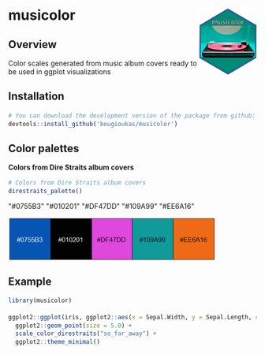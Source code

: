 # musicolor <img src="man/figures/logo.png" align="right" height="139" />



## Overview
Color scales generated from music album covers ready to be used in ggplot visualizations


## Installation

``` r
# You can download the development version of the package from github:
devtools::install_github('bougioukas/musicolor')
```


## Color palettes

**Colors from Dire Straits album covers**

``` r
# Colors from Dire Straits album covers
direstraits_palette()
```
"#0755B3" "#010201" "#DF47DD" "#109A99" "#EE6A16"

<img src="man/figures/palette-money_for_nothing.png" align="center" width="420" />



## Example

``` r
library(musicolor)

ggplot2::ggplot(iris, ggplot2::aes(x = Sepal.Width, y = Sepal.Length, color = Species)) +
  ggplot2::geom_point(size = 5.0) +
  scale_color_direstraits("so_far_away") +
  ggplot2::theme_minimal()
  
```
